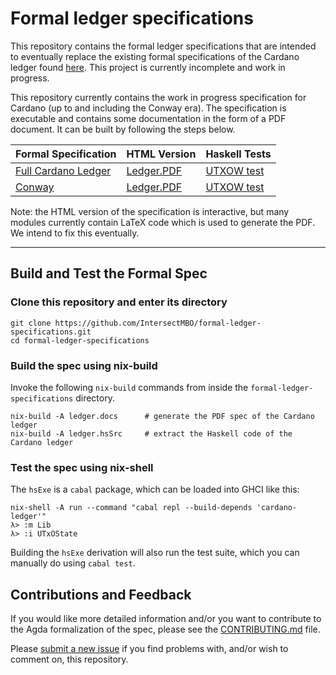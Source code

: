 # Formal ledger specifications

This repository contains the formal ledger specifications that are intended to eventually replace the existing formal specifications of the Cardano ledger found [here](https://github.com/IntersectMBO/cardano-ledger). This project is currently incomplete and work in progress.

This repository currently contains the work in progress specification for Cardano (up to and including the Conway era). The specification is executable and contains some documentation in the form of a PDF document. It can be built by following the steps below.

Formal Specification | HTML Version | Haskell Tests |
----------------------|--------------|---------------|
[Full Cardano Ledger](https://IntersectMBO.github.io/formal-ledger-specifications/pdfs/cardano-ledger.pdf) | [Ledger.PDF](https://IntersectMBO.github.io/formal-ledger-specifications/html/Ledger.PDF.html) | [UTXOW test](https://IntersectMBO.github.io/formal-ledger-specifications/haskell/Ledger/test/UtxowSpec.hs) |
[Conway](https://IntersectMBO.github.io/formal-ledger-specifications/pdfs/conway-ledger.pdf) | [Ledger.PDF](https://IntersectMBO.github.io/formal-ledger-specifications/html/Ledger.PDF.html) | [UTXOW test](https://IntersectMBO.github.io/formal-ledger-specifications/haskell/Ledger/test/UtxowSpec.hs) |

Note: the HTML version of the specification is interactive, but many modules currently contain LaTeX code which is used to generate the PDF. We intend to fix this eventually.

--------------------

## Build and Test the Formal Spec

### Clone this repository and enter its directory

```
git clone https://github.com/IntersectMBO/formal-ledger-specifications.git
cd formal-ledger-specifications
```


### Build the spec using nix-build

Invoke the following `nix-build` commands from inside the `formal-ledger-specifications` directory.

```
nix-build -A ledger.docs      # generate the PDF spec of the Cardano ledger
nix-build -A ledger.hsSrc     # extract the Haskell code of the Cardano ledger
```

### Test the spec using nix-shell

The `hsExe` is a `cabal` package, which can be loaded into GHCI like this:

```
nix-shell -A run --command "cabal repl --build-depends 'cardano-ledger'"
λ> :m Lib
λ> :i UTxOState
```

Building the `hsExe` derivation will also run the test suite, which you can manually do using `cabal test`.



## Contributions and Feedback

If you would like more detailed information and/or you want to contribute to the Agda formalization of the spec, please see the [CONTRIBUTING.md](CONTRIBUTING.md) file.

Please [submit a new issue][] if you find problems with, and/or wish to comment on, this repository.

[submit a new issue]: https://github.com/IntersectMBO/formal-ledger-specifications/issues/new/choose
